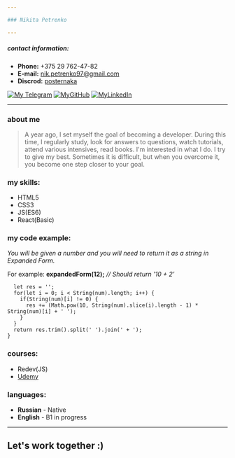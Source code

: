 ```yaml
---

### Nikita Petrenko

---
```


##### contact information: 
- **Phone:** +375 29 762-47-82
- **E-mail:** nik.petrenko97@gmail.com
- **Discrod:** [posternaka](discord.com/posternaka)


[![My Telegram](https://web.telegram.org/k/assets/img/favicon-32x32.png?v=jw3mK7G9Ry)](https://t.me/posternaka)      [![MyGitHub](https://github.githubassets.com/favicons/favicon.png)](https://github.com/posternaka)              [![MyLinkedIn](https://static-exp1.licdn.com/sc/h/8s162nmbcnfkg7a0k8nq9wwqo)](https://www.linkedin.com/in/posternaka)

---

### about me
>A year ago, I set myself the goal of becoming a developer. During this time, I regularly study, look for answers to questions, watch tutorials, attend various intensives, read books.
I'm interested in what I do. I try to give my best. Sometimes it is difficult, but when you overcome it, you become one step closer to your goal.

### my skills:
- HTML5
- CSS3
- JS(ES6)
- React(Basic)
  
### my code example:
_You will be given a number and you will need to return it as a string in Expanded Form._

For example: **expandedForm(12);**   _// Should return '10 + 2'_
```function expandedForm(num) {
  let res = '';
  for(let i = 0; i < String(num).length; i++) {
    if(String(num)[i] != 0) {
      res += (Math.pow(10, String(num).slice(i).length - 1) * String(num)[i] + ' ');
    } 
  }
  return res.trim().split(' ').join(' + ');
}
```

### courses:
- Redev(JS)
- [Udemy](https://www.udemy.com/course/javascript_full)
  
### languages:
- **Russian** - Native
- **English** - B1 in progress
  
___
## Let's work together :)